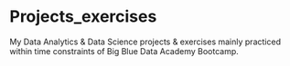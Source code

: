 # Projects_exercises
My Data Analytics &amp; Data Science projects &amp; exercises mainly practiced within time constraints of Big Blue Data Academy Bootcamp.
